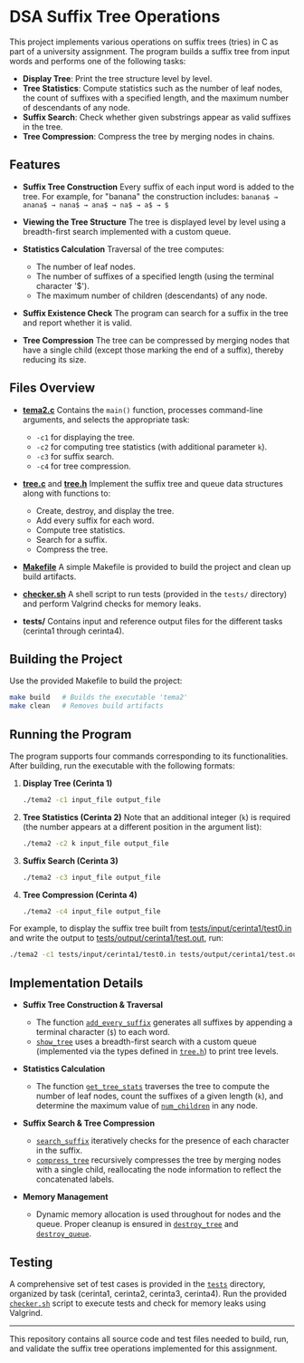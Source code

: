 # DSA Suffix Tree Operations

This project implements various operations on suffix trees (tries) in C as part of a university assignment. The program builds a suffix tree from input words and performs one of the following tasks:

- **Display Tree**: Print the tree structure level by level.
- **Tree Statistics**: Compute statistics such as the number of leaf nodes, the count of suffixes with a specified length, and the maximum number of descendants of any node.
- **Suffix Search**: Check whether given substrings appear as valid suffixes in the tree.
- **Tree Compression**: Compress the tree by merging nodes in chains.

## Features

- **Suffix Tree Construction**
  Every suffix of each input word is added to the tree. For example, for "banana" the construction includes:
  `banana$ → anana$ → nana$ → ana$ → na$ → a$ → $`

- **Viewing the Tree Structure**
  The tree is displayed level by level using a breadth-first search implemented with a custom queue.

- **Statistics Calculation**
  Traversal of the tree computes:
  - The number of leaf nodes.
  - The number of suffixes of a specified length (using the terminal character '$').
  - The maximum number of children (descendants) of any node.

- **Suffix Existence Check**
  The program can search for a suffix in the tree and report whether it is valid.

- **Tree Compression**
  The tree can be compressed by merging nodes that have a single child (except those marking the end of a suffix), thereby reducing its size.

## Files Overview

- **[tema2.c](tema2.c)**
  Contains the `main()` function, processes command-line arguments, and selects the appropriate task:
  - `-c1` for displaying the tree.
  - `-c2` for computing tree statistics (with additional parameter `k`).
  - `-c3` for suffix search.
  - `-c4` for tree compression.

- **[tree.c](tree.c)** and **[tree.h](tree.h)**
  Implement the suffix tree and queue data structures along with functions to:
  - Create, destroy, and display the tree.
  - Add every suffix for each word.
  - Compute tree statistics.
  - Search for a suffix.
  - Compress the tree.

- **[Makefile](Makefile)**
  A simple Makefile is provided to build the project and clean up build artifacts.

- **[checker.sh](checker.sh)**
  A shell script to run tests (provided in the `tests/` directory) and perform Valgrind checks for memory leaks.

- **tests/**
  Contains input and reference output files for the different tasks (cerinta1 through cerinta4).

## Building the Project

Use the provided Makefile to build the project:

```bash
make build   # Builds the executable 'tema2'
make clean   # Removes build artifacts
```

## Running the Program

The program supports four commands corresponding to its functionalities. After building, run the executable with the following formats:

1. **Display Tree (Cerinta 1)**
   ```bash
   ./tema2 -c1 input_file output_file
   ```

2. **Tree Statistics (Cerinta 2)**
   Note that an additional integer (`k`) is required (the number appears at a different position in the argument list):
   ```bash
   ./tema2 -c2 k input_file output_file
   ```

3. **Suffix Search (Cerinta 3)**
   ```bash
   ./tema2 -c3 input_file output_file
   ```

4. **Tree Compression (Cerinta 4)**
   ```bash
   ./tema2 -c4 input_file output_file
   ```

For example, to display the suffix tree built from [tests/input/cerinta1/test0.in](tests/input/cerinta1/test0.in) and write the output to [tests/output/cerinta1/test.out](tests/output/cerinta1/test.out), run:
```bash
./tema2 -c1 tests/input/cerinta1/test0.in tests/output/cerinta1/test.out
```

## Implementation Details

- **Suffix Tree Construction & Traversal**
  - The function [`add_every_suffix`](tree.c) generates all suffixes by appending a terminal character (`$`) to each word.
  - [`show_tree`](tree.c) uses a breadth-first search with a custom queue (implemented via the types defined in [`tree.h`](tree.h)) to print tree levels.

- **Statistics Calculation**
  - The function [`get_tree_stats`](tree.c) traverses the tree to compute the number of leaf nodes, count the suffixes of a given length (`k`), and determine the maximum value of [`num_children`](tree.h) in any node.

- **Suffix Search & Tree Compression**
  - [`search_suffix`](tree.c) iteratively checks for the presence of each character in the suffix.
  - [`compress_tree`](tree.c) recursively compresses the tree by merging nodes with a single child, reallocating the node information to reflect the concatenated labels.

- **Memory Management**
  - Dynamic memory allocation is used throughout for nodes and the queue. Proper cleanup is ensured in [`destroy_tree`](tree.c) and [`destroy_queue`](tree.c).

## Testing

A comprehensive set of test cases is provided in the [`tests`](tests) directory, organized by task (cerinta1, cerinta2, cerinta3, cerinta4). Run the provided [`checker.sh`](checker.sh) script to execute tests and check for memory leaks using Valgrind.

---

This repository contains all source code and test files needed to build, run, and validate the suffix tree operations implemented for this assignment.